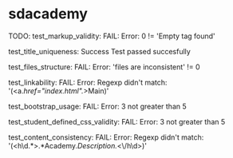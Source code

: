 # sdacademy

TODO:
test_markup_validity: FAIL:
Error: 0 != 'Empty tag found'

test_title_uniqueness: Success
Test passed succesfully

test_files_structure: FAIL:
Error: 'files are inconsistent' != 0

test_linkability: FAIL:
Error: Regexp didn't match: '(<a.*href="index.html".*>Main</a>)'

test_bootstrap_usage: FAIL:
Error: 3 not greater than 5

test_student_defined_css_validity: FAIL:
Error: 3 not greater than 5

test_content_consistency: FAIL:
Error: Regexp didn't match: '(<h\\d.*>.*Academy.*Description.*<\\/h\\d>)'